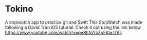 # Tokino
A stopwatch app to practice git and  Swift
This StopWatch was made following a David Tran iOS tutorial. 
Check it out using the link below
https://www.youtube.com/watch?v=pe8hN7r5ZuE&t=176s
